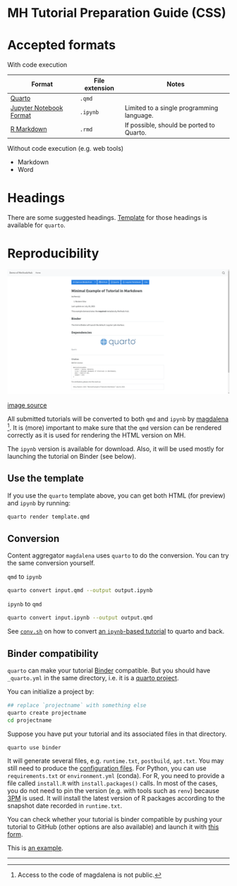 # MH Tutorial Preparation Guide (CSS)

# Accepted formats 

With code execution

| Format | File extension | Notes |
| --- | --- | --- |
| [Quarto](https://quarto.org/) | `.qmd` | |
| [Jupyter Notebook Format](https://nbformat.readthedocs.io/en/latest/index.html) | `.ipynb` | Limited to a single programming language. |
| [R Markdown](https://rmarkdown.rstudio.com/) | `.rmd` | If possible, should be ported to Quarto. |

Without code execution (e.g. web tools)

* Markdown
* Word

# Headings

There are some suggested headings. [Template](template.qmd) for those headings is available for `quarto`.

# Reproducibility

![](img/andrew-content.png)

[image source](https://github.com/GESIS-Methods-Hub/andrew/blob/main/img/andrew-content.png)

All submitted tutorials will be converted to both `qmd` and `ipynb` by [magdalena](https://git.gesis.org/methods-hub/magdalena) [^1]. It is (more) important to make sure that the `qmd` version can be rendered correctly as it is used for rendering the HTML version on MH.

The `ipynb` version is available for download. Also, it will be used mostly for launching the tutorial on Binder (see below).

## Use the template

If you use the `quarto` template above, you can get both HTML (for preview) and `ipynb` by running:

```sh
quarto render template.qmd
```

## Conversion

Content aggregator `magdalena` uses `quarto` to do the conversion. You can try the same conversion yourself.

`qmd` to `ipynb`

```sh
quarto convert input.qmd --output output.ipynb
```

`ipynb` to `qmd`

```sh
quarto convert input.ipynb --output output.qmd
```

See [`conv.sh`](conv.sh) on how to convert [an `ipynb`-based tutorial](https://github.com/gesiscss/css_methods_python/tree/main/b_data_collection_methods) to quarto and back.

## Binder compatibility

`quarto` can make your tutorial [Binder](https://mybinder.org) compatible. But you should have `_quarto.yml` in the same directory, i.e. it is a [quarto project](https://quarto.org/docs/projects/quarto-projects.html).

You can initialize a project by:

```sh
## replace `projectname` with something else
quarto create projectname
cd projectname
```

Suppose you have put your tutorial and its associated files in that directory.

```sh
quarto use binder
```

It will generate several files, e.g. `runtime.txt`, `postbuild`, `apt.txt`. You may still need to produce the [configuration files](https://mybinder.readthedocs.io/en/latest/using/config_files.html). For Python, you can use `requirements.txt` or `environment.yml` (conda). For R, you need to provide a file called `install.R` with `install.packages()` calls. In most of the cases, you do not need to pin the version (e.g. with tools such as `renv`) because [3PM](https://posit.co/products/cloud/public-package-manager/) is used. It will install the latest version of R packages according to the snapshot date recorded in `runtime.txt`.

You can check whether your tutorial is binder compatible by pushing your tutorial to GitHub (other options are also available) and launch it with [this form](https://mybinder.org/).

This is [an example](https://github.com/chainsawriot/methodshub-weat).

---

[^1]: Access to the code of magdalena is not public.
